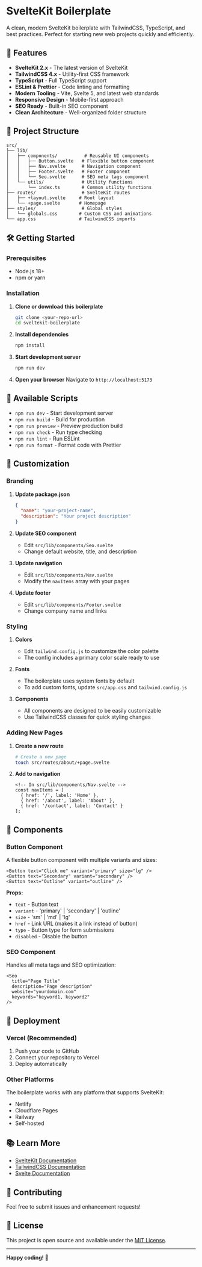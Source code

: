 # SvelteKit Boilerplate

A clean, modern SvelteKit boilerplate with TailwindCSS, TypeScript, and best practices. Perfect for starting new web projects quickly and efficiently.

## 🚀 Features

- **SvelteKit 2.x** - The latest version of SvelteKit
- **TailwindCSS 4.x** - Utility-first CSS framework
- **TypeScript** - Full TypeScript support
- **ESLint & Prettier** - Code linting and formatting
- **Modern Tooling** - Vite, Svelte 5, and latest web standards
- **Responsive Design** - Mobile-first approach
- **SEO Ready** - Built-in SEO component
- **Clean Architecture** - Well-organized folder structure

## 📁 Project Structure

```
src/
├── lib/
│   ├── components/          # Reusable UI components
│   │   ├── Button.svelte   # Flexible button component
│   │   ├── Nav.svelte      # Navigation component
│   │   ├── Footer.svelte   # Footer component
│   │   └── Seo.svelte      # SEO meta tags component
│   └── utils/              # Utility functions
│       └── index.ts        # Common utility functions
├── routes/                 # SvelteKit routes
│   ├── +layout.svelte     # Root layout
│   └── +page.svelte       # Homepage
├── styles/                 # Global styles
│   └── globals.css        # Custom CSS and animations
└── app.css                # TailwindCSS imports
```

## 🛠️ Getting Started

### Prerequisites

- Node.js 18+ 
- npm or yarn

### Installation

1. **Clone or download this boilerplate**
   ```bash
   git clone <your-repo-url>
   cd sveltekit-boilerplate
   ```

2. **Install dependencies**
   ```bash
   npm install
   ```

3. **Start development server**
   ```bash
   npm run dev
   ```

4. **Open your browser**
   Navigate to `http://localhost:5173`

## 📝 Available Scripts

- `npm run dev` - Start development server
- `npm run build` - Build for production
- `npm run preview` - Preview production build
- `npm run check` - Run type checking
- `npm run lint` - Run ESLint
- `npm run format` - Format code with Prettier

## 🎨 Customization

### Branding

1. **Update package.json**
   ```json
   {
     "name": "your-project-name",
     "description": "Your project description"
   }
   ```

2. **Update SEO component**
   - Edit `src/lib/components/Seo.svelte`
   - Change default website, title, and description

3. **Update navigation**
   - Edit `src/lib/components/Nav.svelte`
   - Modify the `navItems` array with your pages

4. **Update footer**
   - Edit `src/lib/components/Footer.svelte`
   - Change company name and links

### Styling

1. **Colors**
   - Edit `tailwind.config.js` to customize the color palette
   - The config includes a primary color scale ready to use

2. **Fonts**
   - The boilerplate uses system fonts by default
   - To add custom fonts, update `src/app.css` and `tailwind.config.js`

3. **Components**
   - All components are designed to be easily customizable
   - Use TailwindCSS classes for quick styling changes

### Adding New Pages

1. **Create a new route**
   ```bash
   # Create a new page
   touch src/routes/about/+page.svelte
   ```

2. **Add to navigation**
   ```svelte
   <!-- In src/lib/components/Nav.svelte -->
   const navItems = [
     { href: '/', label: 'Home' },
     { href: '/about', label: 'About' },
     { href: '/contact', label: 'Contact' }
   ];
   ```

## 🧩 Components

### Button Component

A flexible button component with multiple variants and sizes:

```svelte
<Button text="Click me" variant="primary" size="lg" />
<Button text="Secondary" variant="secondary" />
<Button text="Outline" variant="outline" />
```

**Props:**
- `text` - Button text
- `variant` - 'primary' | 'secondary' | 'outline'
- `size` - 'sm' | 'md' | 'lg'
- `href` - Link URL (makes it a link instead of button)
- `type` - Button type for form submissions
- `disabled` - Disable the button

### SEO Component

Handles all meta tags and SEO optimization:

```svelte
<Seo 
  title="Page Title"
  description="Page description"
  website="yourdomain.com"
  keywords="keyword1, keyword2"
/>
```

## 🚀 Deployment

### Vercel (Recommended)

1. Push your code to GitHub
2. Connect your repository to Vercel
3. Deploy automatically

### Other Platforms

The boilerplate works with any platform that supports SvelteKit:
- Netlify
- Cloudflare Pages
- Railway
- Self-hosted

## 📚 Learn More

- [SvelteKit Documentation](https://kit.svelte.dev/)
- [TailwindCSS Documentation](https://tailwindcss.com/)
- [Svelte Documentation](https://svelte.dev/)

## 🤝 Contributing

Feel free to submit issues and enhancement requests!

## 📄 License

This project is open source and available under the [MIT License](LICENSE).

---

**Happy coding! 🎉**
